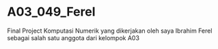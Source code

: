 # A03_049_Ferel
Final Project Komputasi Numerik yang dikerjakan oleh saya Ibrahim Ferel sebagai salah satu anggota dari kelompok A03
